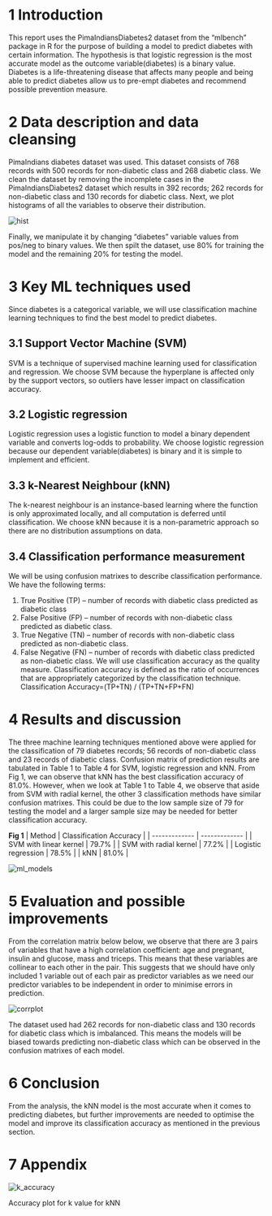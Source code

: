 # 1 Introduction

This report uses the PimaIndiansDiabetes2 dataset from the “mlbench” package in R for the purpose of building a model to predict diabetes with certain information. The hypothesis is that logistic regression is the most accurate model as the outcome variable(diabetes) is a binary value. Diabetes is a life-threatening disease that affects many people and being able to predict diabetes allow us to pre-empt diabetes and recommend possible prevention measure.

# 2 Data description and data cleansing 
PimaIndians diabetes dataset was used. This dataset consists of 768 records with 500 records for non-diabetic class and 268 diabetic class. We clean the dataset by removing the incomplete cases in the PimaIndiansDiabetes2 dataset which results in 392 records; 262 records for non-diabetic class and 130 records for diabetic class. Next, we plot histograms of all the variables to observe their distribution. 

![hist](./img/hist.png)

Finally, we manipulate it by changing “diabetes” variable values from pos/neg to binary values. We then spilt the dataset, use 80% for training the model and the remaining 20% for testing the model.

# 3 Key ML techniques used 
Since diabetes is a categorical variable, we will use classification machine learning techniques to find the best model to predict diabetes.

## 3.1 Support Vector Machine (SVM) 
SVM is a technique of supervised machine learning used for classification and regression. We choose SVM because the hyperplane is affected only by the support vectors, so outliers have lesser impact on classification accuracy.

## 3.2 Logistic regression 
Logistic regression uses a logistic function to model a binary dependent variable and converts log-odds to probability. We choose logistic regression because our dependent variable(diabetes) is binary and it is simple to implement and efficient.

## 3.3 k-Nearest Neighbour (kNN) 
The k-nearest neighbour is an instance-based learning where the function is only approximated locally, and all computation is deferred until classification. We choose kNN because it is a non-parametric approach so there are no distribution assumptions on data.

## 3.4 Classification performance measurement
We will be using confusion matrixes to describe classification performance.  We have the following terms:
1)	True Positive (TP) – number of records with diabetic class predicted as diabetic class
2)	False Positive (FP) – number of records with non-diabetic class predicted as diabetic class.
3)	True Negative (TN) – number of records with non-diabetic class predicted as non-diabetic class. 
4)	False Negative (FN) – number of records with diabetic class predicted as non-diabetic class. 
We will use classification accuracy as the quality measure. Classification accuracy is defined as the ratio of occurrences that are appropriately categorized by the classification technique. 
Classification Accuracy=(TP+TN) / (TP+TN+FP+FN)  

# 4 Results and discussion
The three machine learning techniques mentioned above were applied for the classification of 79 diabetes records; 56 records of non-diabetic class and 23 records of diabetic class. Confusion matrix of prediction results are tabulated in Table 1 to Table 4 for SVM, logistic regression and kNN.
From Fig 1, we can observe that kNN has the best classification accuracy of 81.0%. However, when we look at Table 1 to Table 4, we observe that aside from SVM with radial kernel, the other 3 classification methods have similar confusion matrixes. This could be due to the low sample size of 79 for testing the model and a larger sample size may be needed for better classification accuracy.

**Fig 1**
| Method  | Classification Accuracy |
| ------------- | ------------- |
| SVM with linear kernel  | 79.7%  |
| SVM with radial kernel  | 77.2%  |
| Logistic regression  | 78.5%  |
| kNN   | 81.0%  |

![ml_models](./img/ml_models.png)

# 5 Evaluation and possible improvements

From the correlation matrix below below, we observe that there are 3 pairs of variables that have a high correlation coefficient: age and pregnant, insulin and glucose, mass and triceps. This means that these variables are collinear to each other in the pair. This suggests that we should have only included 1 variable out of each pair as predictor variables as we need our predictor variables to be independent in order to minimise errors in prediction.

![corrplot](./img/corrplot.png)

The dataset used had 262 records for non-diabetic class and 130 records for diabetic class which is imbalanced. This means the models will be biased towards predicting non-diabetic class which can be observed in the confusion matrixes of each model. 

# 6 Conclusion

From the analysis, the kNN model is the most accurate when it comes to predicting diabetes, but further improvements are needed to optimise the model and improve its classification accuracy as mentioned in the previous section.

# 7 Appendix

![k_accuracy](./img/k_accuracy.png)

Accuracy plot for k value for kNN

